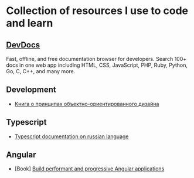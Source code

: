 # Collection of resources I use to code and learn

## [DevDocs](https://devdocs.io/)

Fast, offline, and free documentation browser for developers. Search 100+ docs in one web app including HTML, CSS, JavaScript, PHP, Ruby, Python, Go, C, C++, and many more.

## Development

- [Книга о принципах объектно-ориентированного дизайна](https://ota-solid.now.sh/)

## Typescript

- [Typescript documentation on russian language](http://typescript-lang.ru/docs/index.html)

## Angular

- [Book] [Build performant and progressive Angular applications](https://web.dev/angular)

